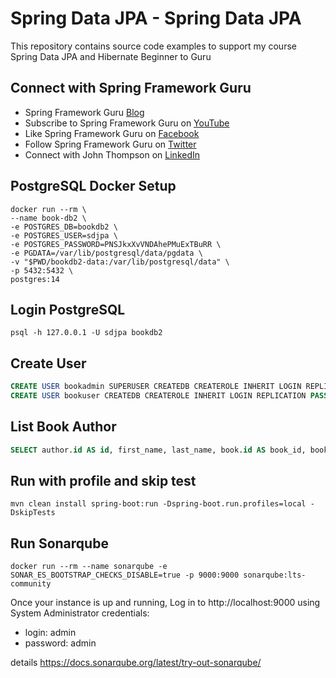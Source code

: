 # Spring Data JPA - Spring Data JPA

This repository contains source code examples to support my course Spring Data JPA and Hibernate Beginner to Guru

## Connect with Spring Framework Guru
* Spring Framework Guru [Blog](https://springframework.guru/)
* Subscribe to Spring Framework Guru on [YouTube](https://www.youtube.com/channel/UCrXb8NaMPQCQkT8yMP_hSkw)
* Like Spring Framework Guru on [Facebook](https://www.facebook.com/springframeworkguru/)
* Follow Spring Framework Guru on [Twitter](https://twitter.com/spring_guru)
* Connect with John Thompson on [LinkedIn](http://www.linkedin.com/in/springguru)

## PostgreSQL Docker Setup
```shell
docker run --rm \
--name book-db2 \
-e POSTGRES_DB=bookdb2 \
-e POSTGRES_USER=sdjpa \
-e POSTGRES_PASSWORD=PNSJkxXvVNDAhePMuExTBuRR \
-e PGDATA=/var/lib/postgresql/data/pgdata \
-v "$PWD/bookdb2-data:/var/lib/postgresql/data" \
-p 5432:5432 \
postgres:14

```

## Login PostgreSQL
```shell
psql -h 127.0.0.1 -U sdjpa bookdb2
```

## Create User
```sql
CREATE USER bookadmin SUPERUSER CREATEDB CREATEROLE INHERIT LOGIN REPLICATION PASSWORD 'password';
CREATE USER bookuser CREATEDB CREATEROLE INHERIT LOGIN REPLICATION PASSWORD 'password';
```

## List Book Author
```sql
SELECT author.id AS id, first_name, last_name, book.id AS book_id, book.isbn, book.publisher, book.title FROM author LEFT OUTER JOIN book ON author.id = book.author_id WHERE author.id = 1;
```

## Run with profile and skip test
```shell
mvn clean install spring-boot:run -Dspring-boot.run.profiles=local -DskipTests
```

## Run Sonarqube
```shell
docker run --rm --name sonarqube -e SONAR_ES_BOOTSTRAP_CHECKS_DISABLE=true -p 9000:9000 sonarqube:lts-community
```
Once your instance is up and running, Log in to http://localhost:9000 using System Administrator credentials:
- login: admin
- password: admin

details
https://docs.sonarqube.org/latest/try-out-sonarqube/